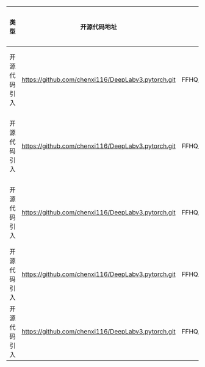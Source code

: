 | 类型     | 开源代码地址                                             | 文件名                                | 公网IP地址/公网URL地址/域名/邮箱地址                                     | 用途说明    |
|--------|----------------------------------------------------|------------------------------------|------------------------------------------------------------|---------|
| 开源代码引入 | https://github.com/chenxi116/DeepLabv3.pytorch.git | FFHQ_ID2978_for_Pytorch/deeplab.py | https://download.pytorch.org/models/resnet50-19c8e357.pth  | 下载预训练模型 |
| 开源代码引入 | https://github.com/chenxi116/DeepLabv3.pytorch.git | FFHQ_ID2978_for_Pytorch/deeplab.py | https://download.pytorch.org/models/resnet101-5d3b4d8f.pth | 下载预训练模型 |
| 开源代码引入 | https://github.com/chenxi116/DeepLabv3.pytorch.git | FFHQ_ID2978_for_Pytorch/deeplab.py | https://download.pytorch.org/models/resnet152-b121ed2d.pth | 下载预训练模型 |
| 开源代码引入 | https://github.com/chenxi116/DeepLabv3.pytorch.git | FFHQ_ID2978_for_Pytorch/run_deeplab.py | https://drive.google.com/uc?id=1oRGgrI4KNdefbWVpw0rRkEP1gbJIRokM | 文件下载 |
| 开源代码引入 | https://github.com/chenxi116/DeepLabv3.pytorch.git | FFHQ_ID2978_for_Pytorch/run_deeplab.py | https://drive.google.com/uc?id=1w2XjDywFr2NjuUWaLQDRktH7VwIfuNlY | 文件下载 |
